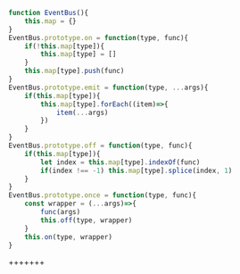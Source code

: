 <!--
 * @Author: Martin
 * @Date: 2021-03-26 11:20:34
 * @LastEditTime: 2021-03-26 13:09:39
 * @FilePath: \6.HandWrite\发布订阅.md
-->
```js
function EventBus(){
    this.map = {}
}
EventBus.prototype.on = function(type, func){
    if(!this.map[type]){
        this.map[type] = []
    }
    this.map[type].push(func)
}
EventBus.prototype.emit = function(type, ...args){
    if(this.map[type]){
        this.map[type].forEach((item)=>{
            item(...args)
        })
    }
}
EventBus.prototype.off = function(type, func){
    if(this.map[type]){
        let index = this.map[type].indexOf(func)
        if(index !== -1) this.map[type].splice(index, 1)
    }
}
EventBus.prototype.once = function(type, func){
    const wrapper = (...args)=>{
        func(args)
        this.off(type, wrapper)
    }
    this.on(type, wrapper)
}
```
+++++++


